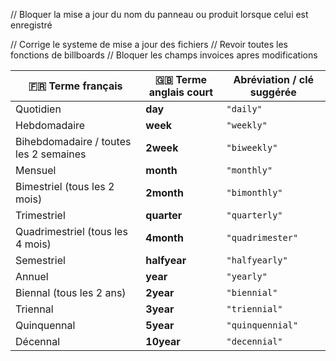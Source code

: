 // Bloquer la mise a jour du nom du panneau ou produit lorsque celui est enregistré

// Corrige le systeme de mise a jour des fichiers
// Revoir toutes les fonctions de billboards
// Bloquer les champs invoices apres modifications


| 🇫🇷 Terme français                    | 🇬🇧 Terme anglais court | Abréviation / clé suggérée |
| -------------------------------------- | ------------------------ | -------------------------- |
| Quotidien                              | **day**                  | `"daily"`                  |
| Hebdomadaire                           | **week**                 | `"weekly"`                 |
| Bihebdomadaire / toutes les 2 semaines | **2week**                | `"biweekly"`               |
| Mensuel                                | **month**                | `"monthly"`                |
| Bimestriel (tous les 2 mois)           | **2month**               | `"bimonthly"`              |
| Trimestriel                            | **quarter**              | `"quarterly"`              |
| Quadrimestriel (tous les 4 mois)       | **4month**               | `"quadrimester"`           |
| Semestriel                             | **halfyear**             | `"halfyearly"`             |
| Annuel                                 | **year**                 | `"yearly"`                 |
| Biennal (tous les 2 ans)               | **2year**                | `"biennial"`               |
| Triennal                               | **3year**                | `"triennial"`              |
| Quinquennal                            | **5year**                | `"quinquennial"`           |
| Décennal                               | **10year**               | `"decennial"`              |
